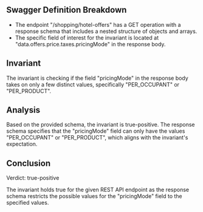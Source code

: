 ## Swagger Definition Breakdown
- The endpoint "/shopping/hotel-offers" has a GET operation with a response schema that includes a nested structure of objects and arrays.
- The specific field of interest for the invariant is located at "data.offers.price.taxes.pricingMode" in the response body.

## Invariant
The invariant is checking if the field "pricingMode" in the response body takes on only a few distinct values, specifically "PER_OCCUPANT" or "PER_PRODUCT".

## Analysis
Based on the provided schema, the invariant is true-positive. The response schema specifies that the "pricingMode" field can only have the values "PER_OCCUPANT" or "PER_PRODUCT", which aligns with the invariant's expectation.

## Conclusion
Verdict: true-positive

The invariant holds true for the given REST API endpoint as the response schema restricts the possible values for the "pricingMode" field to the specified values.
